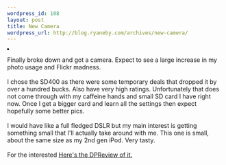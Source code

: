 ```yaml
--- 
wordpress_id: 108
layout: post
title: New Camera
wordpress_url: http://blog.ryaneby.com/archives/new-camera/
---
```

<a href="http://www.flickr.com/photos/ebyryan/64021260/" title="photo sharing"><img src="http://static.flickr.com/35/64021260_cb47a70b12_m.jpg" alt="" style="border: solid 2px #000000;" /></a>
<p>Finally broke down and got a camera. Expect to see a large increase in my photo usage and Flickr madness.<br />
<br />
I chose the SD400 as there were some temporary deals that dropped it by over a hundred bucks. Also have very high ratings. Unfortunately that does not come through with my caffeine hands and small SD card I have right now. Once I get a bigger card and learn all the settings then expect hopefully some better pics.<br />
<br />
I would have like a full fledged DSLR but my main interest is getting something small that I'll actually take around with me. This one is small, about the same size as my 2nd gen iPod. Very tasty.<br />
<br />
For the interested <a href="http://www.dpreview.com/reviews/canonsd400/">Here's the DPReview of it.</a></p>

